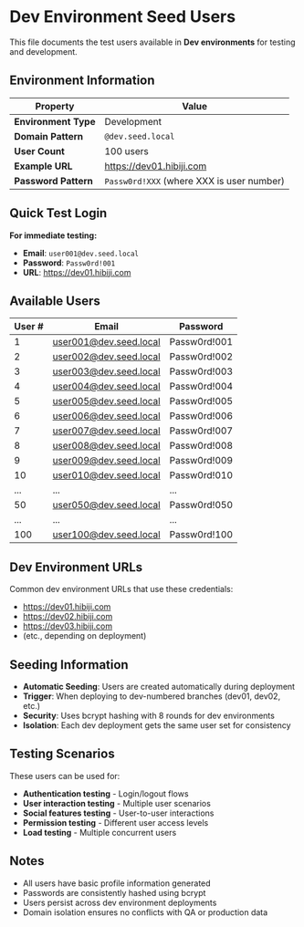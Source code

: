 # Dev Environment Seed Users

This file documents the test users available in **Dev environments** for testing and development.

## Environment Information

| Property             | Value                                     |
| -------------------- | ----------------------------------------- |
| **Environment Type** | Development                               |
| **Domain Pattern**   | `@dev.seed.local`                         |
| **User Count**       | 100 users                                 |
| **Example URL**      | https://dev01.hibiji.com                  |
| **Password Pattern** | `Passw0rd!XXX` (where XXX is user number) |

## Quick Test Login

**For immediate testing:**

- **Email**: `user001@dev.seed.local`
- **Password**: `Passw0rd!001`
- **URL**: https://dev01.hibiji.com

## Available Users

| User # | Email                  | Password     |
| ------ | ---------------------- | ------------ |
| 1      | user001@dev.seed.local | Passw0rd!001 |
| 2      | user002@dev.seed.local | Passw0rd!002 |
| 3      | user003@dev.seed.local | Passw0rd!003 |
| 4      | user004@dev.seed.local | Passw0rd!004 |
| 5      | user005@dev.seed.local | Passw0rd!005 |
| 6      | user006@dev.seed.local | Passw0rd!006 |
| 7      | user007@dev.seed.local | Passw0rd!007 |
| 8      | user008@dev.seed.local | Passw0rd!008 |
| 9      | user009@dev.seed.local | Passw0rd!009 |
| 10     | user010@dev.seed.local | Passw0rd!010 |
| ...    | ...                    | ...          |
| 50     | user050@dev.seed.local | Passw0rd!050 |
| ...    | ...                    | ...          |
| 100    | user100@dev.seed.local | Passw0rd!100 |

## Dev Environment URLs

Common dev environment URLs that use these credentials:

- https://dev01.hibiji.com
- https://dev02.hibiji.com
- https://dev03.hibiji.com
- (etc., depending on deployment)

## Seeding Information

- **Automatic Seeding**: Users are created automatically during deployment
- **Trigger**: When deploying to dev-numbered branches (dev01, dev02, etc.)
- **Security**: Uses bcrypt hashing with 8 rounds for dev environments
- **Isolation**: Each dev deployment gets the same user set for consistency

## Testing Scenarios

These users can be used for:

- **Authentication testing** - Login/logout flows
- **User interaction testing** - Multiple user scenarios
- **Social features testing** - User-to-user interactions
- **Permission testing** - Different user access levels
- **Load testing** - Multiple concurrent users

## Notes

- All users have basic profile information generated
- Passwords are consistently hashed using bcrypt
- Users persist across dev environment deployments
- Domain isolation ensures no conflicts with QA or production data
